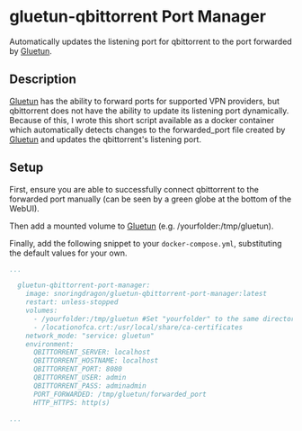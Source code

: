 # gluetun-qbittorrent Port Manager
Automatically updates the listening port for qbittorrent to the port forwarded by [Gluetun](https://github.com/qdm12/gluetun/).

## Description
[Gluetun](https://github.com/qdm12/gluetun/) has the ability to forward ports for supported VPN providers, 
but qbittorrent does not have the ability to update its listening port dynamically.
Because of this, I wrote this short script available as a docker container which automatically detects changes to the 
forwarded_port file created by [Gluetun](https://github.com/qdm12/gluetun/) and updates the qbittorrent's listening port.

## Setup
First, ensure you are able to successfully connect qbittorrent to the forwarded port manually (can be seen by a green globe at the bottom of the WebUI).

Then add a mounted volume to [Gluetun](https://github.com/qdm12/gluetun/) (e.g. /yourfolder:/tmp/gluetun).

Finally, add the following snippet to your `docker-compose.yml`, substituting the default values for your own.

```yml
...

  gluetun-qbittorrent-port-manager:
    image: snoringdragon/gluetun-qbittorrent-port-manager:latest
    restart: unless-stopped
    volumes:
      - /yourfolder:/tmp/gluetun #Set "yourfolder" to the same directory you used for Gluetun
      - /locationofca.crt:/usr/local/share/ca-certificates
    network_mode: "service: gluetun"
    environment:
      QBITTORRENT_SERVER: localhost
      QBITTORRENT_HOSTNAME: localhost
      QBITTORRENT_PORT: 8080
      QBITTORRENT_USER: admin
      QBITTORRENT_PASS: adminadmin
      PORT_FORWARDED: /tmp/gluetun/forwarded_port
      HTTP_HTTPS: http(s)

...
```
